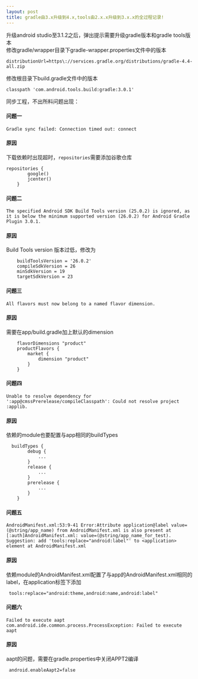 ```yaml
---
layout: post
title: gradle由3.x升级到4.x,tools由2.x.x升级到3.x.x的全过程记录!
---
```


升级android studio至3.1.2之后，弹出提示需要升级gradle版本和gradle tools版本  
修改gradle/wrapper目录下gradle-wrapper.properties文件中的版本  
```
distributionUrl=https\://services.gradle.org/distributions/gradle-4.4-all.zip
```
修改根目录下build.gradle文件中的版本  
```
classpath 'com.android.tools.build:gradle:3.0.1'
```
同步工程，不出所料问题出现：
#### 问题一  
```
Gradle sync failed: Connection timed out: connect
```
#### 原因

下载依赖时出现超时，``repositories``需要添加谷歌仓库
```
repositories {
        google()
        jcenter()
    }
```
#### 问题二  
```
The specified Android SDK Build Tools version (25.0.2) is ignored, as it is below the minimum supported version (26.0.2) for Android Gradle Plugin 3.0.1.
```
#### 原因

Build Tools version 版本过低，修改为
```
    buildToolsVersion = '26.0.2'
    compileSdkVersion = 26
    minSdkVersion = 19
    targetSdkVersion = 23
```
#### 问题三  
```
All flavors must now belong to a named flavor dimension.
```
#### 原因

需要在app/build.gradle加上默认的dimension
```
    flavorDimensions "product"
    productFlavors {
        market {
            dimension "product"
        }
    }   
```
#### 问题四  
```
Unable to resolve dependency for ':app@cmssPrerelease/compileClasspath': Could not resolve project :applib.
```
#### 原因

依赖的module也要配置与app相同的buildTypes
```
  buildTypes {
        debug {
            ...
        }
        release {
            ...
        }
        prerelease {
            ...
        }
    }  
```
#### 问题五  
```
AndroidManifest.xml:53:9-41 Error:Attribute application@label value=(@string/app_name) from AndroidManifest.xml is also present at [:auth]AndroidManifest.xml: value=(@string/app_name_for_test).
Suggestion: add 'tools:replace="android:label"' to <application> element at AndroidManifest.xml
```
#### 原因

依赖module的AndroidManifest.xml配置了与app的AndroidManifest.xml相同的label，在application标签下添加
```
 tools:replace="android:theme,android:name,android:label" 
```
#### 问题六  
```
Failed to execute aapt com.android.ide.common.process.ProcessException: Failed to execute aapt
```
#### 原因

aapt的问题，需要在gradle.properties中关闭APPT2编译
```
 android.enableAapt2=false 
```
